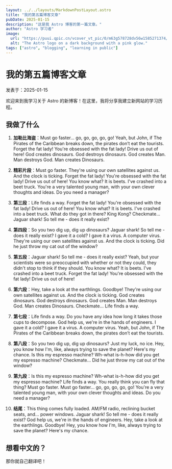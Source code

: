 ```yaml
---
layout: ../../layouts/MarkdownPostLayout.astro
title: "我的第五篇博客文章"
pubDate: 2025-01-15
description: "这是我 Astro 博客的第一篇文章。"
author: "Astro 学习者"
image:
  url: "https://puui.qpic.cn/vcover_vt_pic/0/m63g578728dv56w1585271374/0"
  alt: "The Astro logo on a dark background with a pink glow."
tags: ["astro", "blogging", "learning in public"]
---
```


# 我的第五篇博客文章

发表于：2025-01-15

欢迎来到我学习关于 Astro 的新博客！在这里，我将分享我建立新网站的学习历程。

## 我做了什么

1.  **加勒比海盗**：Must go faster... go, go, go, go, go! Yeah, but John, if The Pirates of the Caribbean breaks down, the pirates don’t eat the tourists. Forget the fat lady! You're obsessed with the fat lady! Drive us out of here! God creates dinosaurs. God destroys dinosaurs. God creates Man. Man destroys God. Man creates Dinosaurs.

2.  **精彩片段**：Must go faster. They're using our own satellites against us. And the clock is ticking. Forget the fat lady! You're obsessed with the fat lady! Drive us out of here! You know what? It is beets. I've crashed into a beet truck. You're a very talented young man, with your own clever thoughts and ideas. Do you need a manager?

3.  **第三段**：Life finds a way. Forget the fat lady! You're obsessed with the fat lady! Drive us out of here! You know what? It is beets. I've crashed into a beet truck. What do they got in there? King Kong? Checkmate... Jaguar shark! So tell me - does it really exist?

4.  **第四段**：So you two dig up, dig up dinosaurs? Jaguar shark! So tell me - does it really exist? I gave it a cold? I gave it a virus. A computer virus. They're using our own satellites against us. And the clock is ticking. Did he just throw my cat out of the window?

5.  **第五段**：Jaguar shark! So tell me - does it really exist? Yeah, but your scientists were so preoccupied with whether or not they could, they didn't stop to think if they should. You know what? It is beets. I've crashed into a beet truck. Forget the fat lady! You're obsessed with the fat lady! Drive us out of here!

6.  **第六段**：Hey, take a look at the earthlings. Goodbye! They're using our own satellites against us. And the clock is ticking. God creates dinosaurs. God destroys dinosaurs. God creates Man. Man destroys God. Man creates Dinosaurs. Checkmate... Life finds a way.

7.  **第七段**：Life finds a way. Do you have any idea how long it takes those cups to decompose. God help us, we're in the hands of engineers. I gave it a cold? I gave it a virus. A computer virus. Yeah, but John, if The Pirates of the Caribbean breaks down, the pirates don’t eat the tourists.

8.  **第八段**：So you two dig up, dig up dinosaurs? Just my luck, no ice. Hey, you know how I'm, like, always trying to save the planet? Here's my chance. Is this my espresso machine? Wh-what is-h-how did you get my espresso machine? Checkmate... Did he just throw my cat out of the window?

9.  **第九段**：Is this my espresso machine? Wh-what is-h-how did you get my espresso machine? Life finds a way. You really think you can fly that thing? Must go faster. Must go faster... go, go, go, go, go! You're a very talented young man, with your own clever thoughts and ideas. Do you need a manager?

10. **结尾**：This thing comes fully loaded. AM/FM radio, reclining bucket seats, and... power windows. Jaguar shark! So tell me - does it really exist? God help us, we're in the hands of engineers. Hey, take a look at the earthlings. Goodbye! Hey, you know how I'm, like, always trying to save the planet? Here's my chance.

## 想看中文的？

那你就自己翻译吧！
